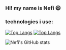 ### HI! my name is Nefi 😄

### technologies i use:
[![Top Langs](https://github-readme-stats.vercel.app/api/top-langs/?username=NefiJL&layout=demo&theme=midnight-purple&langs_count=7)](https://github.com/anuraghazra/github-readme-stats) [![Top Langs](https://github-readme-stats.vercel.app/api/top-langs/?username=NefiJL&layout=compact&bg_color=161616&text_color=ffffff&title_color=18f289&langs_count=10)](https://github.com/anuraghazra/github-readme-stats)

![Nefi's GitHub stats](https://github-readme-stats.vercel.app/api?username=NefiJL&show_icons=true&theme=midnight-purple)



<!--
**NefiJL/NefiJL** is a ✨ _special_ ✨ repository because its `README.md` (this file) appears on your GitHub profile.

Here are some ideas to get you started:

- 🔭 I’m currently working on ...
- 🌱 I’m currently learning ...
- 👯 I’m looking to collaborate on ...
- 🤔 I’m looking for help with ...
- 💬 Ask me about ...
- 📫 How to reach me: ...
- 😄 Pronouns: ...
- ⚡ Fun fact: ...
-->
